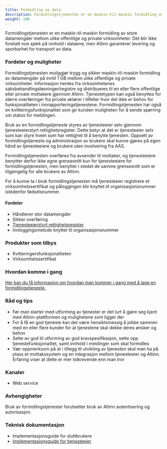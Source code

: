 ```yaml
---
title: Formidling av data
description: Formidlingstjenesten er en maskin-til-maskin formidling av store datamengder mellom ulike offentlige og private virksomheter.
weight: 100
---
```


Formidlingstjenesten er en maskin-til-maskin formidling av store datamengder mellom ulike offentlige og private virksomheter.
Det blir ikke foretatt noe sjekk på innhold i dataene, men Altinn garanterer levering og sporbarhet for transport av data.


### Fordeler og muligheter
Formidlingstjenesten muliggjør trygg og sikker maskin-til-maskin formidling av datamengder på inntil 1 GB mellom ulike offentlige og private virksomheter.
Informasjon hentes fra virksomhetenes saksbehandlingsløsninger/registre og distribueres til en eller flere offentlige eller private mottakere gjennom Altinn.
Tjenestetypen kan også benyttes for større overføringer fra private aktører i tilfeller hvor det ikke er behov for funksjonaliteten i innrapporteringstjenestene.
Formidlingstjenesten har også en kvitteringsfunksjonalitet som gir kunden muligheten for å sende spørring om status for meldingen.

Bruk av en formidlingstjeneste styres av tjenesteeier selv gjennom tjenesteeierstyrt rettighetsregister.
Dette betyr at det er tjenesteeier selv som kan styre hvem som har rettighet til å benytte tjenesten.
Oppsett av formidlingstjeneste og administrasjon av brukere skal kunne gjøres på egen hånd av tjenesteeiere og brukere uten involvering fra AAS.

Formidlingstjenesten overføres fra avsender til mottaker, og tjenesteeiere benytter derfor ikke egne grensesnitt kun for tjenesteeiere for formidlingstjenesten,
men benytter i stedet de samme grensesnitt som er tilgjengelig for alle brukere av Altinn.

For å kunne ta i bruk formidlingstjenesten må tjenesteeier registrere et virksomhetssertifikat og påloggingen blir knyttet til organisasjonsnummer istedenfor fødselsnummer.

#### Fordeler
 - Håndterer stor datamengder
 - Sikker overføring
 - [Tjenesteeierstyrt rettighetsregister](https://altinnett.brreg.no/no/Tjenesteutvikling/Hvordan-utvikle-tjenester/Formidlingstjeneste/Tjenesteeierstyrt-rettighetsregister/)
 - Innloggingsmetode knyttet til organisasjonsnummer


### Produkter som tilbys
 - Kvitteringersfunksjonaliteten
 - Virksomhetssertifikat


### Hvordan komme i gang
[Her kan du få informasjon om hvordan man kommer i gang med å lage en formidlingstjeneste.](https://altinnett.brreg.no/no/Tjenesteutvikling/Hvordan-utvikle-tjenester/Formidlingstjeneste/)

### Råd og tips
 - Før man starter med utforming av tjenester er det lurt å gjøre seg kjent med Altinn-plattformen og mulighetene som ligger der
 - For å få en god tjeneste kan det være hensiktsmessig å jobbe sammen med en eller flere kunder for at tjenestene skal dekke deres ønsker og behov
 - Sette av god til utforming av god kravspesifikasjon, sette opp tjenestefunksjonalitet, samt innhold i meldinger som skal formidles
 - Vær oppmerksom på at i tillegg til utvikling av tjenesten skal man ha på plass et mottakssystem og en integrasjon mellom tjenesteeier og Altinn. Erfaring viser at dette er mer tidkrevende enn man tror


### Kanaler
 - Web service

### Avhengigheter
Bruk av formidlingstjenester forutsetter bruk av Altinn autentisering og autorisasjon.

### Teknisk dokumentasjon
 - Implementasjonsguide for sluttbrukere
 - [Implementasjonsguide for tjenesteeier](/docs/guides/tjenesteeier/)